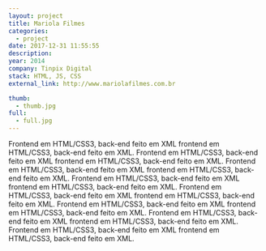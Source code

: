 ```yaml
---
layout: project
title: Mariola Filmes
categories:
  - project
date: 2017-12-31 11:55:55
description:
year: 2014
company: Tinpix Digital
stack: HTML, JS, CSS
external_link: http://www.mariolafilmes.com.br

thumb: 
  - thumb.jpg
full: 
  - full.jpg
---
```


Frontend em HTML/CSS3, back-end feito em XML frontend em HTML/CSS3, back-end feito em XML.
Frontend em HTML/CSS3, back-end feito em XML frontend em HTML/CSS3, back-end feito em XML.
Frontend em HTML/CSS3, back-end feito em XML frontend em HTML/CSS3, back-end feito em XML.
Frontend em HTML/CSS3, back-end feito em XML frontend em HTML/CSS3, back-end feito em XML.
Frontend em HTML/CSS3, back-end feito em XML frontend em HTML/CSS3, back-end feito em XML.
Frontend em HTML/CSS3, back-end feito em XML frontend em HTML/CSS3, back-end feito em XML.
Frontend em HTML/CSS3, back-end feito em XML frontend em HTML/CSS3, back-end feito em XML.
Frontend em HTML/CSS3, back-end feito em XML frontend em HTML/CSS3, back-end feito em XML.
